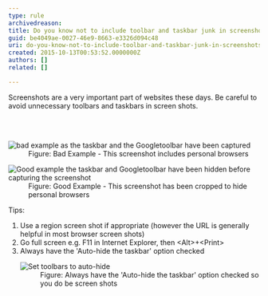 ```yaml
---
type: rule
archivedreason: 
title: Do you know not to include toolbar and taskbar junk in screenshots?
guid: be4049ae-0027-46e9-8663-e3326d094c48
uri: do-you-know-not-to-include-toolbar-and-taskbar-junk-in-screenshots
created: 2015-10-13T00:53:52.0000000Z
authors: []
related: []

---
```



<p>Screenshots are a very important part of websites these days. Be careful to avoid unnecessary toolbars and taskbars in screen shots.
   </p>
<br><excerpt class='endintro'></excerpt><br>
<dl class="badImage"><dt><img src="/PublishingImages/Bad_Screenshot-with-personal-data.JPG" alt="bad example as the taskbar and the Googletoolbar have been captured" /></dt><dd>Figure&#58; Bad Example - This screenshot includes personal browsers</dd></dl><dl class="goodImage"><dt><img src="/PublishingImages/Good_No-Personal-Info.jpg" alt="Good example  the taskbar and Googletoolbar have been hidden before capturing the screenshot" /></dt><dd>Figure&#58; Good Example - This screenshot has been cropped to hide personal browsers</dd></dl><p>Tips&#58;</p><ol><li>Use a region screen shot if appropriate (however the URL is generally helpful in most browser screen shots)</li><li>Go full screen e.g.​&#160;F11 in Internet Explorer, then &lt;Alt&gt;+&lt;Print&gt;</li><li>Always have the 'Auto-hide the taskbar' option checked<br>
               <dl class="goodImage"><dt><img src="/PublishingImages/Good_Auto-Hide-Taskbar.gif" alt="Set toolbars to auto-hide" /></dt><dd>Figure&#58; Always have the 'Auto-hide the taskbar' option checked so you do be screen shots</dd></dl></li></ol>


